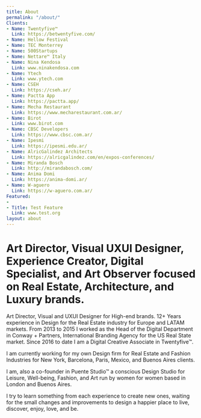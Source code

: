 ```yaml
---
title: About
permalink: "/about/"
Clients:
- Name: Twentyfive™
  Link: https://betwentyfive.com/
- Name: Hellow Festival
- Name: TEC Monterrey
- Name: 500Startups
- Name: Nettare™ Italy
- Name: Nina Kendosa
  Link: www.ninakendosa.com
- Name: Ytech
  Link: www.ytech.com
- Name: CSEH
  Link: https://cseh.ar/
- Name: Pactta App
  Link: https://pactta.app/
- Name: Mecha Restaurant
  Link: https://www.mecharestaurant.com.ar/
- Name: Birot
  Link: www.birot.com
- Name: CBSC Developers
  Link: https://www.cbsc.com.ar/
- Name: Ipesmi
  Link: https://ipesmi.edu.ar/
- Name: AlricGalindez Architects
  Link: https://alricgalindez.com/en/expos-conferences/
- Name: Miranda Bosch
  Link: http://mirandabosch.com/
- Name: Anima Domi
  Link: https://anima-domi.ar/
- Name: W-aguero
  Link: https://w-aguero.com.ar/
Featured:
- 
- Title: Test Feature
  Link: www.test.org
layout: about
---
```


# Art Director, Visual UXUI Designer, Experience Creator, Digital Specialist, and Art Observer focused on Real Estate, Architecture, and Luxury brands. 

Art Director, Visual and UXUI Designer for High-end brands. 12+ Years experience in Design for the Real Estate industry for Europe and LATAM markets. From 2013 to 2015 I worked as the Head of the Digital Department in Conway + Partners, International Branding Agency for the US Real State market. Since 2016 to date I am a Digital Creative Associate in Twentyfive™.

I am currently working for my own Design firm for Real Estate and Fashion Industries for New York, Barcelona, Paris, Mexico, and Buenos Aires clients.

I am, also a co-founder in Puente Studio™ a conscious Design Studio for Leisure, Well-being, Fashion, and Art run by women for women based in London and Buenos Aires.

I try to learn something from each experience to create new ones, waiting for the small changes and improvements to design a happier place to live, discover, enjoy, love, and be.